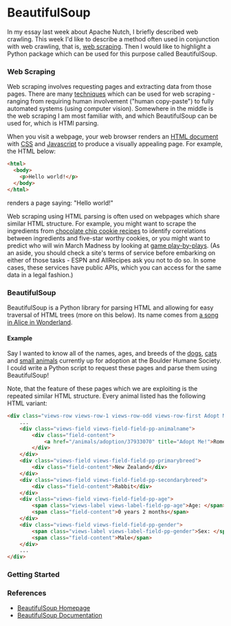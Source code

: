 # BeautifulSoup

In my essay last week about Apache Nutch, I briefly described web crawling. This week I'd like to describe a method often used in conjunction with web crawling, that is, [web scraping](https://en.wikipedia.org/wiki/Web_scraping). Then I would like to highlight a Python package which can be used for this purpose called BeautifulSoup.

### Web Scraping

Web scraping involves requesting pages and extracting data from those pages. There are many [techniques](https://en.wikipedia.org/wiki/Web_scraping#Techniques) which can be used for web scraping - ranging from requiring human involvement ("human copy-paste") to fully automated systems (using computer vision). Somewhere in the middle is the web scraping I am most familiar with, and which BeautifulSoup can be used for, which is HTMl parsing.

When you visit a webpage, your web browser renders an [HTML document](https://en.wikipedia.org/wiki/HTML) with [CSS](https://en.wikipedia.org/wiki/Cascading_Style_Sheets) and [Javascript](https://en.wikipedia.org/wiki/JavaScript) to produce a visually appealing page. For example, the HTML below:

```html
<html>
  <body>
    <p>Hello world!</p>
  </body>
</html>
```

renders a page saying: "Hello world!"

Web scraping using HTML parsing is often used on webpages which share similar HTML structure. For example, you might want to scrape the ingredients from [chocolate chip cookie recipes](https://www.allrecipes.com/search/results/?wt=chocolate%20chip%20cookies&sort=re) to identify correlations between ingredients and five-star worthy cookies, or you might want to predict who will win March Madness by looking at [game play-by-plays](http://www.espn.com/mens-college-basketball/playbyplay?gameId=401020698). (As an aside, you should check a site's terms of service before embarking on either of those tasks - ESPN and AllRecipes ask you not to do so. In some cases, these services have public APIs, which you can access for the same data in a legal fashion.)

### BeautifulSoup

BeautifulSoup is a Python library for parsing HTML and allowing for easy traversal of HTML trees (more on this below). Its name comes from [a song in Alice in Wonderland](https://www.quora.com/Does-the-phrase-beautiful-soup-come-from-Alice-in-Wonderland). 

#### Example

Say I wanted to know all of the names, ages, and breeds of the [dogs](https://www.boulderhumane.org/animals/adoption/dogs), [cats](https://www.boulderhumane.org/animals/adoption/cats) and [small animals](https://www.boulderhumane.org/animals/adoption/adopt_other) currently up for adoption at the Boulder Humane Society. I could write a Python script to request these pages and parse them using BeautifulSoup!

Note, that the feature of these pages which we are exploiting is the repeated similar HTML structure. Every animal listed has the following HTML variant:

```html
<div class="views-row views-row-1 views-row-odd views-row-first Adopt Me">
    ... 
    <div class="views-field views-field-field-pp-animalname">
        <div class="field-content">
            <a href="/animals/adoption/37933070" title="Adopt Me!">Romeo</a>
        </div>  
    </div>  
    <div class="views-field views-field-field-pp-primarybreed">
        <div class="field-content">New Zealand</div>
    </div>  
    <div class="views-field views-field-field-pp-secondarybreed">        
        <div class="field-content">Rabbit</div>  
    </div>  
    <div class="views-field views-field-field-pp-age">    
        <span class="views-label views-label-field-pp-age">Age: </span>    
        <span class="field-content">0 years 2 months</span>  
    </div>  
    <div class="views-field views-field-field-pp-gender">    
        <span class="views-label views-label-field-pp-gender">Sex: </span>    
        <span class="field-content">Male</span>  
    </div>  
    ...
</div>
```


### Getting Started


### References
- [BeautifulSoup Homepage](https://www.crummy.com/software/BeautifulSoup/)
- [BeautifulSoup Documentation](https://www.crummy.com/software/BeautifulSoup/bs4/doc/)
